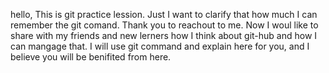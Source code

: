 hello, This is git practice lession. Just I want to clarify that how much I can remember the git comand. Thank you to reachout to me. Now I woul like to share with my friends and new lerners how I think about git-hub and how I can mangage that. I will use git command and explain here for you, and I believe you will be benifited from here.
